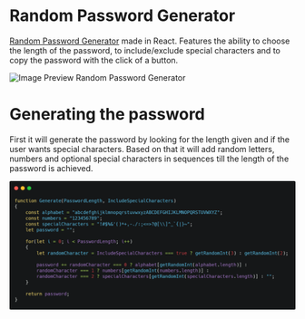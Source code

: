 # Random Password Generator
[Random Password Generator](https://tommieolislagers.github.io/RandomPasswordGenerator/) made in React. 
Features the ability to choose the length of the password, to include/exclude special characters and to copy the password with the click of a button.

![Image Preview Random Password Generator](https://i.imgur.com/AoJtUKt.png)

# Generating the password
First it will generate the password by looking for the length given and if the user wants special characters. 
Based on that it will add random letters, numbers and optional special characters in sequences till the length of the password is achieved.

![Image Preview Code Random Password Generator](https://raw.githubusercontent.com/TommieOlislagers/RandomPasswordGenerator/main/src/code.png)
